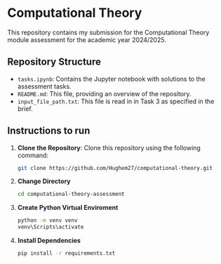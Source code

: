 # Computational Theory 

This repository contains my submission for the Computational Theory module assessment for the academic year 2024/2025. 

## Repository Structure

- `tasks.ipynb`: Contains the Jupyter notebook with solutions to the assessment tasks.
- `README.md`: This file, providing an overview of the repository.
- `input_file_path.txt`: This file is read in in Task 3 as specified in the brief.

## Instructions to run
1. **Clone the Repository**: Clone this repository using the following command:

   ```bash
   git clone https://github.com/Hughem27/computational-theory.git 
   ```

2. **Change Directory** 
    ```bash
    cd computational-theory-assessment
    ```

3. **Create Python Virtual Enviroment**
   ```bash
   python -m venv venv
   venv\Scripts\activate  
   ```
4. **Install Dependencies**
   ```bash
   pip install -r requirements.txt
   ```
